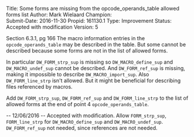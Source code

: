 Title:       Some forms are missing from the opcode_operands_table allowed forms list
Author:      Mark Wielaard
Champion:    
Submit-Date: 2016-11-30
Propid:      161130.1
Type:        Improvement
Status:      Accepted with modification
Version:     5

Section 6.3.1, pg 166
The macro information entries in the `opcode_operands_table` may be described 
in the table. But some cannot be described because some forms are not in the 
list of allowed forms.

In particular `DW_FORM_strp_sup` is missing so `DW_MACRO_define_sup` and 
`DW_MACRO_undef_sup` cannot be described. And `DW_FORM_ref_sup` is missing, 
making it impossible to describe `DW_MACRO_import_sup`. Also `DW_FORM_line_strp` 
isn't allowed. But it might be beneficial for describing files referenced by macros.

Add `DW_FORM_strp_sup`, `DW_FORM_ref_sup` and `DW_FORM_line_strp` to the list of 
allowed forms at the end of point 4 `opcode_operands_table`.

--
12/06/2016 -- Accepted with modification.
  Allow `FORM_strp_sup`, `FORM_line_strp` for `DW_MACRO_define_sup` and `DW_MACRO_undef_sup`.
  `DW_FORM_ref_sup` not needed, since references are not needed.
  
